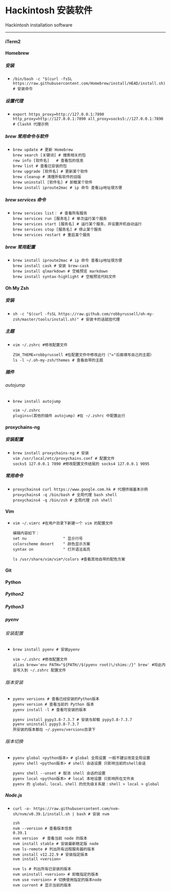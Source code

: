 # Hackintosh 安装软件

Hackintosh installation software

------



#### iTerm2

#### Homebrew

##### 安装

- ```
  /bin/bash -c "$(curl -fsSL https://raw.githubusercontent.com/Homebrew/install/HEAD/install.sh)"  # 安装命令
  ```

##### 设置代理

- ```
  export https_proxy=http://127.0.0.1:7890 http_proxy=http://127.0.0.1:7890 all_proxy=socks5://127.0.0.1:7890 # ClashX 代理示例
  ```

##### brew 常用命令与软件

- ```
  brew update # 更新 Homebrew
  brew search [关键词] # 搜索相关的包
  rew info [软件名]   # 查看包的信息
  brew list # 查看已安装的包
  brew upgrade [软件名] # 更新某个软件
  brew cleanup # 清理所有软件的旧版
  brew uninstall [软件名] # 卸载某个软件
  brew install iproute2mac # ip 命令 查看ip地址很方便
  ```

##### brew services 命令

- ```
  brew services list： # 查看所有服务 
  brew services run [服务名] # 单次运行某个服务
  brew services start [服务名] # 运行某个服务，并设置开机自动运行
  brew services stop [服务名] # 停止某个服务
  brew services restart # 重启某个服务
  ```

##### brew 常用配置

- ```
  brew install iproute2mac # ip 命令 查看ip地址很方便
  brew install cask # 安装 brew-cask
  brew install qlmarkdown # 空格预览 markdown
  brew install syntax-highlight # 空格预览代码文件
  ```

#### Oh My Zsh

##### 安装

- ```
  sh -c "$(curl -fsSL https://raw.github.com/robbyrussell/oh-my-zsh/master/tools/install.sh)" # 安装卡的话就挂代理
  ```

##### 主题

- ```
  vim ~/.zshrc #修改配置文件
  
  ZSH_THEME=robbyrussell #在配置文件中修改此行（"="后面填写自己的主题）
  ls -l ~/.oh-my-zsh/themes # 查看自带的主题
  ```

##### 插件

###### autojump

- ```
  brew install autojump
  
  vim ~/.zshrc 
  plugins=(其他的插件 autojump) #在 ~/.zshrc 中配置此行
  ```

#### proxychains-ng

##### 安装配置

- ```
  brew install proxychains-ng # 安装
  vim /usr/local/etc/proxychains.conf # 配置文件
  socks5 127.0.0.1 7890 #修改配置文件结尾的 socks4 127.0.0.1 9095
  ```

##### 常用命令

- ```
  proxychains4 curl https://www.google.com.hk # 代理终端基本示例
  proxychains4 -q /bin/bash # 全局代理 bash shell
  proxychains4 -q /bin/zsh # 全局代理 zsh shell
  ```

#### Vim

- ```
  vim ~/.vimrc #在用户目录下新建一个 vim 的配置文件
  
  编辑内容如下：
  set nu                " 显示行号
  colorscheme desert    " 颜色显示方案
  syntax on             " 打开语法高亮
  
  ls /usr/share/vim/vim*/colors #查看其他自带的配色方案
  ```

#### Git

#### Python

##### Python2

##### Python3

##### pyenv

###### 安装配置

- ```
  brew install pyenv # 安装pyenv
  
  vim ~/.zshrc #修改配置文件
  alias brew='env PATH="${PATH//$(pyenv root)\/shims:/}" brew' #将此内容写入到 ~/.zshrc 配置文件
  ```

###### 版本安装

- ```
  pyenv versions # 查看已经安装的Python版本
  pyenv version # 查看当前的 Python 版本
  pyenv install -l # 查看可安装的版本
  
  pyenv install pypy3.8-7.3.7 # 安装与卸载 pypy3.8-7.3.7
  pyenv uninstall pypy3.8-7.3.7
  所安装的版本都在 ~/.pyenv/versions目录下
  ```

###### 版本切换

- ```
  pyenv global <python版本> # global 全局设置 一般不建议改变全局设置
  pyenv shell <python版本> # shell 会话设置 只影响当前的shell会话
  
  pyenv shell --unset # 取消 shell 会话的设置
  pyenv local <python版本> # local 本地设置 只影响所在文件夹
  pyenv 的 global、local、shell 的优先级关系是：shell > local > global
  ```

##### Node.js

- ```
  curl -o- https://raw.githubusercontent.com/nvm-sh/nvm/v0.39.1/install.sh | bash # 安装 nvm
  
  zsh
  nvm --version # 查看版本信息
  0.39.1
  nvm version  # 查看当前 node 的版本
  nvm install stable # 安装最新稳定版 node
  nvm ls-remote # 列出所有远程服务器的版本
  nvm install v12.22.9 # 安装指定版本
  nvm install <version>
  
  nvm ls # 列出所有已安装的版本
  nvm uninstall <version> # 卸载指定的版本
  nvm use <version> # 切换使用指定的版本node
  nvm current # 显示当前的版本
  ```

